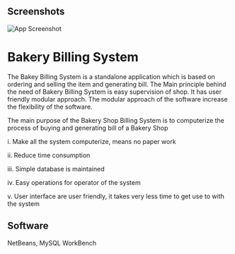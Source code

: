 
## Screenshots

![App Screenshot](file:///C:/Users/NITHIN/Desktop/Screenshot%202023-04-30%20170706.png)


# Bakery Billing System

The Bakey Billing System is a standalone application which is based on ordering and selling the item and generating bill. The Main principle behind the need of Bakery Billing System is easy supervision of shop. It has user friendly  modular approach. The modular approach of the software increase the flexibility of the software.

The main purpose of the Bakery Shop Billing System is to     computerize the process of buying and generating bill of a Bakery Shop

i.	Make all the system computerize, means no paper work

ii.	Reduce time consumption

iii.	Simple database is maintained

iv.	Easy operations for operator of the system

v.	User interface are user friendly, it takes very less time to get use to with the system


## Software
NetBeans,
MySQL WorkBench